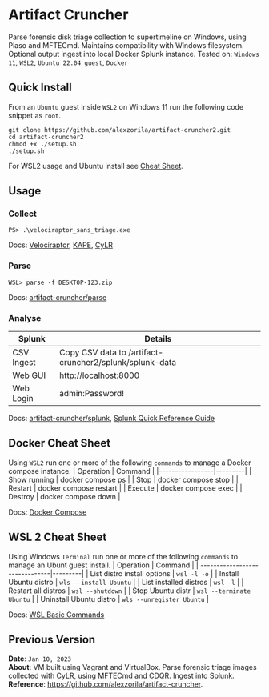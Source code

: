 # Artifact Cruncher
Parse forensic disk triage collection to supertimeline on Windows, using Plaso and MFTECmd. Maintains compatibility with Windows filesystem. Optional output ingest into local Docker Splunk instance. Tested on: `Windows 11`, `WSL2`, `Ubuntu 22.04 guest`, `Docker`

## Quick Install
From an `Ubuntu` guest inside `WSL2` on Windows 11 run the following code snippet as `root`.
```
git clone https://github.com/alexzorila/artifact-cruncher2.git
cd artifact-cruncher2
chmod +x ./setup.sh
./setup.sh
```
For WSL2 usage and Ubuntu install see [Cheat Sheet](#wsl-2-cheat-sheet).

## Usage
### Collect
```
PS> .\velociraptor_sans_triage.exe
```
Docs: [Velociraptor](https://docs.velociraptor.app/docs/offline_triage/#offline-collections), [KAPE](https://ericzimmerman.github.io/KapeDocs/#!Pages%5C5.-gkape.md), [CyLR](https://github.com/orlikoski/CyLR?tab=readme-ov-file#examples)

### Parse
```
WSL> parse -f DESKTOP-123.zip
```
Docs: [artifact-cruncher/parse](parse)

### Analyse
| Splunk        | Details |
|---------------|---------|
| CSV Ingest    | Copy CSV data to /artifact-cruncher2/splunk/splunk-data |
| Web GUI       | http://localhost:8000 |
| Web Login     | admin:Password! |

Docs: [artifact-cruncher/splunk](https://github.com/alexzorila/artifact-cruncher2/tree/main/splunk), [Splunk Quick Reference Guide](https://www.splunk.com/en_us/resources/splunk-quick-reference-guide.html)

## Docker Cheat Sheet
Using `WSL2` run one or more of the following `commands` to manage a Docker compose instance.
| Operation       | Command |
|-----------------|---------|
| Show running    |	docker compose ps |
| Stop			      |	docker compose stop |
| Restart		      |	docker compose restart |
| Execute		      |	docker compose exec |
| Destroy	      	|	docker compose down |

Docs: [Docker Compose](https://docs.docker.com/reference/cli/docker/compose/)

## WSL 2 Cheat Sheet
Using Windows `Terminal` run one or more of the following `commands` to manage an Ubunt guest install.
| Operation                      | Command |
| -------------------------------|---------|
| List distro install options    | `wsl -l -o` |
| Install Ubuntu distro          | `wls --install Ubuntu` |
| List installed distros         | `wsl -l` |
| Restart all distros            | `wsl --shutdown` |
| Stop Ubuntu distr              | `wsl --terminate Ubuntu` |
| Uninstall Ubuntu distro        |  `wls --unregister Ubuntu` |

Docs: [WSL Basic Commands](https://learn.microsoft.com/en-us/windows/wsl/basic-commands)

## Previous Version
**Date**: `Jan 10, 2023`  
**About**: VM built using Vagrant and VirtualBox. Parse forensic triage images collected with CyLR, using MFTECmd and CDQR. Ingest into Splunk.  
**Reference**: https://github.com/alexzorila/artifact-cruncher.
